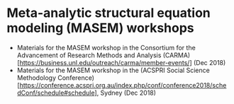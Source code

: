 # Meta-analytic structural equation modeling (MASEM) workshops
* Materials for the MASEM workshop in the Consortium for the Advancement of Research Methods and Analysis (CARMA)[https://business.unl.edu/outreach/carma/member-events/] (Dec 2018)
* Materials for the MASEM workshop in the (ACSPRI Social Science Methodology Conference)[https://conference.acspri.org.au/index.php/conf/conference2018/schedConf/schedule#schedule], Sydney (Dec 2018)
